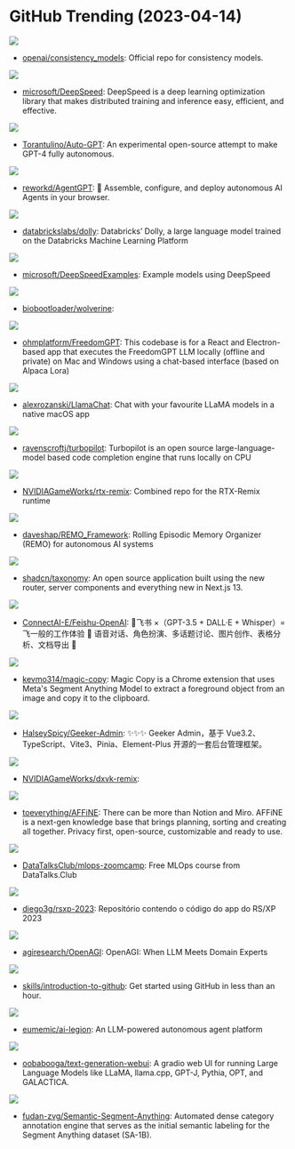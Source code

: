 # GitHub Trending (2023-04-14)

![](https://img.shields.io/badge/Python-New%20969-green?style=flat-square&logo=appveyor)
- [openai/consistency_models](https://github.com/openai/consistency_models): Official repo for consistency models.

![](https://img.shields.io/badge/Python-New%203-green?style=flat-square&logo=appveyor)
- [microsoft/DeepSpeed](https://github.com/microsoft/DeepSpeed): DeepSpeed is a deep learning optimization library that makes distributed training and inference easy, efficient, and effective.

![](https://img.shields.io/badge/Python-New%2013-green?style=flat-square&logo=appveyor)
- [Torantulino/Auto-GPT](https://github.com/Torantulino/Auto-GPT): An experimental open-source attempt to make GPT-4 fully autonomous.

![](https://img.shields.io/badge/TypeScript-New%203-green?style=flat-square&logo=appveyor)
- [reworkd/AgentGPT](https://github.com/reworkd/AgentGPT): 🤖 Assemble, configure, and deploy autonomous AI Agents in your browser.

![](https://img.shields.io/badge/Python-New%201-green?style=flat-square&logo=appveyor)
- [databrickslabs/dolly](https://github.com/databrickslabs/dolly): Databricks’ Dolly, a large language model trained on the Databricks Machine Learning Platform

![](https://img.shields.io/badge/Python-New%20707-green?style=flat-square&logo=appveyor)
- [microsoft/DeepSpeedExamples](https://github.com/microsoft/DeepSpeedExamples): Example models using DeepSpeed

![](https://img.shields.io/badge/Python-New%20743-green?style=flat-square&logo=appveyor)
- [biobootloader/wolverine](https://github.com/biobootloader/wolverine): 

![](https://img.shields.io/badge/TypeScript-New%20194-green?style=flat-square&logo=appveyor)
- [ohmplatform/FreedomGPT](https://github.com/ohmplatform/FreedomGPT): This codebase is for a React and Electron-based app that executes the FreedomGPT LLM locally (offline and private) on Mac and Windows using a chat-based interface (based on Alpaca Lora)

![](https://img.shields.io/badge/Swift-New%2077-green?style=flat-square&logo=appveyor)
- [alexrozanski/LlamaChat](https://github.com/alexrozanski/LlamaChat): Chat with your favourite LLaMA models in a native macOS app

![](https://img.shields.io/badge/Python-New%20537-green?style=flat-square&logo=appveyor)
- [ravenscroftj/turbopilot](https://github.com/ravenscroftj/turbopilot): Turbopilot is an open source large-language-model based code completion engine that runs locally on CPU

![](https://img.shields.io/badge/none-New%20177-green?style=flat-square&logo=appveyor)
- [NVIDIAGameWorks/rtx-remix](https://github.com/NVIDIAGameWorks/rtx-remix): Combined repo for the RTX-Remix runtime

![](https://img.shields.io/badge/Python-New%2035-green?style=flat-square&logo=appveyor)
- [daveshap/REMO_Framework](https://github.com/daveshap/REMO_Framework): Rolling Episodic Memory Organizer (REMO) for autonomous AI systems

![](https://img.shields.io/badge/TypeScript-New%20288-green?style=flat-square&logo=appveyor)
- [shadcn/taxonomy](https://github.com/shadcn/taxonomy): An open source application built using the new router, server components and everything new in Next.js 13.

![](https://img.shields.io/badge/Go-New%20137-green?style=flat-square&logo=appveyor)
- [ConnectAI-E/Feishu-OpenAI](https://github.com/ConnectAI-E/Feishu-OpenAI): 🎒飞书 ×（GPT-3.5 + DALL·E + Whisper）= 飞一般的工作体验 🚀 语音对话、角色扮演、多话题讨论、图片创作、表格分析、文档导出 🚀

![](https://img.shields.io/badge/TypeScript-New%20394-green?style=flat-square&logo=appveyor)
- [kevmo314/magic-copy](https://github.com/kevmo314/magic-copy): Magic Copy is a Chrome extension that uses Meta's Segment Anything Model to extract a foreground object from an image and copy it to the clipboard.

![](https://img.shields.io/badge/Vue-New%2019-green?style=flat-square&logo=appveyor)
- [HalseySpicy/Geeker-Admin](https://github.com/HalseySpicy/Geeker-Admin): ✨✨✨ Geeker Admin，基于 Vue3.2、TypeScript、Vite3、Pinia、Element-Plus 开源的一套后台管理框架。

![](https://img.shields.io/badge/C%2B%2B-New%2020-green?style=flat-square&logo=appveyor)
- [NVIDIAGameWorks/dxvk-remix](https://github.com/NVIDIAGameWorks/dxvk-remix): 

![](https://img.shields.io/badge/TypeScript-New%20169-green?style=flat-square&logo=appveyor)
- [toeverything/AFFiNE](https://github.com/toeverything/AFFiNE): There can be more than Notion and Miro. AFFiNE is a next-gen knowledge base that brings planning, sorting and creating all together. Privacy first, open-source, customizable and ready to use.

![](https://img.shields.io/badge/Jupyter%20Notebook-New%2020-green?style=flat-square&logo=appveyor)
- [DataTalksClub/mlops-zoomcamp](https://github.com/DataTalksClub/mlops-zoomcamp): Free MLOps course from DataTalks.Club

![](https://img.shields.io/badge/TypeScript-New%207-green?style=flat-square&logo=appveyor)
- [diego3g/rsxp-2023](https://github.com/diego3g/rsxp-2023): Repositório contendo o código do app do RS/XP 2023

![](https://img.shields.io/badge/Jupyter%20Notebook-New%20219-green?style=flat-square&logo=appveyor)
- [agiresearch/OpenAGI](https://github.com/agiresearch/OpenAGI): OpenAGI: When LLM Meets Domain Experts

![](https://img.shields.io/badge/none-New%2020-green?style=flat-square&logo=appveyor)
- [skills/introduction-to-github](https://github.com/skills/introduction-to-github): Get started using GitHub in less than an hour.

![](https://img.shields.io/badge/TypeScript-New%20216-green?style=flat-square&logo=appveyor)
- [eumemic/ai-legion](https://github.com/eumemic/ai-legion): An LLM-powered autonomous agent platform

![](https://img.shields.io/badge/Python-New%20351-green?style=flat-square&logo=appveyor)
- [oobabooga/text-generation-webui](https://github.com/oobabooga/text-generation-webui): A gradio web UI for running Large Language Models like LLaMA, llama.cpp, GPT-J, Pythia, OPT, and GALACTICA.

![](https://img.shields.io/badge/Python-New%20220-green?style=flat-square&logo=appveyor)
- [fudan-zvg/Semantic-Segment-Anything](https://github.com/fudan-zvg/Semantic-Segment-Anything): Automated dense category annotation engine that serves as the initial semantic labeling for the Segment Anything dataset (SA-1B).

